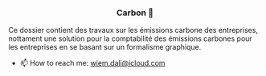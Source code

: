 

### <center> Carbon 🌱 </center>


Ce dossier contient des travaux sur les émissions carbone des entreprises, nottament une solution pour la comptabilité des émissions carbones pour les entreprises en se basant sur un formalisme graphique.


- 📫 How to reach me: wiem.dali@icloud.com
